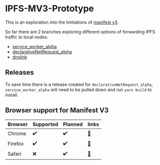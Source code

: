 # IPFS-MV3-Prototype

This is an exploration into the limitations of [manifest v3]().

So far there are 2 branches exploring different options of forwarding IPFS traffic to local nodes.

* [service_worker_alpha](https://github.com/meandavejustice/ipfs-mv3-prototype/tree/service_worker_alpha)
* [declarativeNetRequest_alpha](https://github.com/meandavejustice/ipfs-mv3-prototype/tree/declarativeNetRequest_alpha)
* [dnslink](https://github.com/meandavejustice/ipfs-mv3-prototype/tree/dnslink)

## Releases
To save time there is a release created for `declarativeNetRequest_alpha`, `service_worker_alpha` will need to be pulled down and run `yarn build` to install.


## Browser support for Manifest V3

| Browser           | Supported        | Planned           | links  |
| ----------------- | ---------------- | ----------------  |------- |
| Chrome            |:heavy_check_mark:|:heavy_check_mark: | [:link:][Chrome-MV3]
| Firefox           |:heavy_check_mark:|:heavy_check_mark: | [:link:][Firefox-MV3]
| Safari            |:x:               |:heavy_check_mark: | [:link:][Safari-MV3]


[Chrome-MV3]: https://developer.chrome.com/docs/extensions/mv3/intro/
[Firefox-MV3]: https://blog.mozilla.org/addons/2021/05/27/manifest-v3-update/
[Safari-MV3]: https://developer.apple.com/forums/thread/685530
